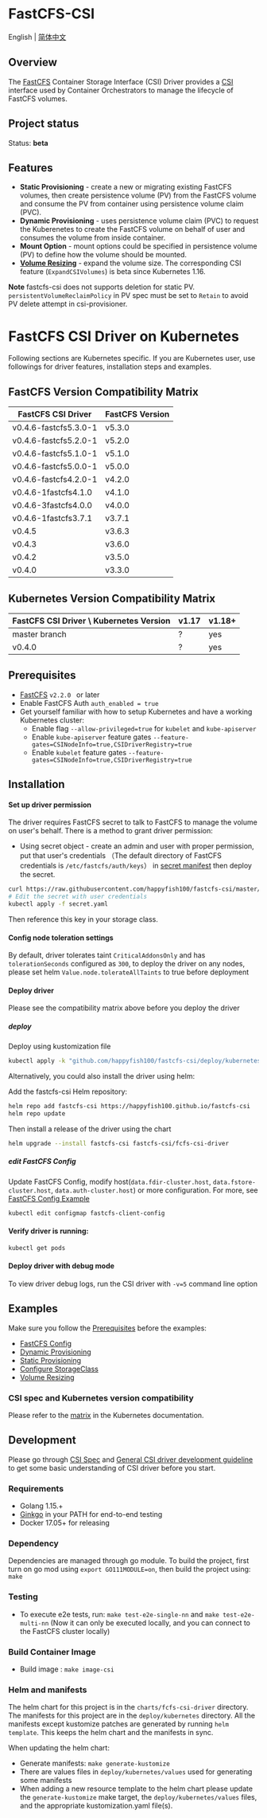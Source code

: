# FastCFS-CSI

English | [简体中文](./README-zh_CN.md)

## Overview

The [FastCFS](https://github.com/happyfish100/FastCFS/) Container Storage Interface (CSI) Driver provides a [CSI](https://github.com/container-storage-interface/spec/blob/master/spec.md) interface used by Container Orchestrators to manage the lifecycle of FastCFS volumes.

## Project status

Status: **beta**

## Features
* **Static Provisioning** - create a new or migrating existing FastCFS volumes, then create persistence volume (PV) from the FastCFS volume and consume the PV from container using persistence volume claim (PVC).
* **Dynamic Provisioning** - uses persistence volume claim (PVC) to request the Kuberenetes to create the FastCFS volume on behalf of user and consumes the volume from inside container. 
* **Mount Option** - mount options could be specified in persistence volume (PV) to define how the volume should be mounted.
* **[Volume Resizing](https://kubernetes-csi.github.io/docs/volume-expansion.html)** - expand the volume size. The corresponding CSI feature (`ExpandCSIVolumes`) is beta since Kubernetes 1.16.

**Note** fastcfs-csi does not supports deletion for static PV.
`persistentVolumeReclaimPolicy` in PV spec must be set to `Retain` to avoid PV delete attempt in csi-provisioner.

# FastCFS CSI Driver on Kubernetes
Following sections are Kubernetes specific. If you are Kubernetes user, use followings for driver features, installation steps and examples.

## FastCFS Version Compatibility Matrix
| FastCFS CSI Driver       | FastCFS Version|
|--------------------------|----------------|
| v0.4.6-fastcfs5.3.0-1    | v5.3.0         | 
| v0.4.6-fastcfs5.2.0-1    | v5.2.0         | 
| v0.4.6-fastcfs5.1.0-1    | v5.1.0         | 
| v0.4.6-fastcfs5.0.0-1    | v5.0.0         | 
| v0.4.6-fastcfs4.2.0-1    | v4.2.0         |  
| v0.4.6-1fastcfs4.1.0     | v4.1.0         |       
| v0.4.6-3fastcfs4.0.0     | v4.0.0         |       
| v0.4.6-1fastcfs3.7.1     | v3.7.1         |   
| v0.4.5                   | v3.6.3         |
| v0.4.3                   | v3.6.0         |
| v0.4.2                   | v3.5.0         |
| v0.4.0                   | v3.3.0         |

## Kubernetes Version Compatibility Matrix
| FastCFS CSI Driver \ Kubernetes Version| v1.17 | v1.18+ |
|----------------------------------------|-------|-------|
| master branch                          | ?     | yes   |
| v0.4.0                                 | ?     | yes   |

## Prerequisites
* [FastCFS](https://github.com/happyfish100/FastCFS/) `v2.2.0 ` or later
* Enable FastCFS Auth `auth_enabled = true`
* Get yourself familiar with how to setup Kubernetes and have a working Kubernetes cluster:
    * Enable flag `--allow-privileged=true` for `kubelet` and `kube-apiserver`
    * Enable `kube-apiserver` feature gates `--feature-gates=CSINodeInfo=true,CSIDriverRegistry=true`
    * Enable `kubelet` feature gates `--feature-gates=CSINodeInfo=true,CSIDriverRegistry=true`
    
## Installation
#### Set up driver permission
The driver requires FastCFS secret to talk to FastCFS to manage the volume on user's behalf. There is a method to grant driver permission:

- Using secret object - create an admin and user with proper permission, put that user's credentials （The default directory of FastCFS credentials is `/etc/fastcfs/auth/keys`） in [secret manifest](./deploy/kubernetes/secret.yaml) then deploy the secret.

```sh
curl https://raw.githubusercontent.com/happyfish100/fastcfs-csi/master/deploy/kubernetes/secret.yaml > secret.yaml
# Edit the secret with user credentials
kubectl apply -f secret.yaml
```

Then reference this key in your storage class.

#### Config node toleration settings
By default, driver tolerates taint `CriticalAddonsOnly` and has `tolerationSeconds` configured as `300`, to deploy the driver on any nodes, please set helm `Value.node.tolerateAllTaints` to true before deployment

#### Deploy driver
Please see the compatibility matrix above before you deploy the driver

##### deploy

Deploy using kustomization file

```sh
kubectl apply -k "github.com/happyfish100/fastcfs-csi/deploy/kubernetes/overlays/dev/?ref=main"
```

Alternatively, you could also install the driver using helm:

Add the fastcfs-csi Helm repository:
```sh
helm repo add fastcfs-csi https://happyfish100.github.io/fastcfs-csi
helm repo update
```

Then install a release of the driver using the chart
```sh
helm upgrade --install fastcfs-csi fastcfs-csi/fcfs-csi-driver
```

##### edit FastCFS Config
Update FastCFS Config, modify host(`data.fdir-cluster.host`, `data.fstore-cluster.host`, `data.auth-cluster.host`) or more configuration.
For more, see [FastCFS Config Example](./examples/kubernetes/fastcfs-config/README.md)

```sh
kubectl edit configmap fastcfs-client-config
```

#### Verify driver is running:
```sh
kubectl get pods
```


#### Deploy driver with debug mode
To view driver debug logs, run the CSI driver with `-v=5` command line option

## Examples
Make sure you follow the [Prerequisites](README.md#Prerequisites) before the examples:
* [FastCFS Config](./examples/kubernetes/fastcfs-config)
* [Dynamic Provisioning](./examples/kubernetes/dynamic-provisioning)
* [Static Provisioning](./examples/kubernetes/static-provisioning)
* [Configure StorageClass](./examples/kubernetes/storageclass)
* [Volume Resizing](./examples/kubernetes/resizing)

### CSI spec and Kubernetes version compatibility

Please refer to the [matrix](https://kubernetes-csi.github.io/docs/#kubernetes-releases)
in the Kubernetes documentation.

## Development
Please go through [CSI Spec](https://github.com/container-storage-interface/spec/blob/master/spec.md) and [General CSI driver development guideline](https://kubernetes-csi.github.io/docs/developing.html) to get some basic understanding of CSI driver before you start.

### Requirements
* Golang 1.15.+
* [Ginkgo](https://github.com/onsi/ginkgo) in your PATH for end-to-end testing
* Docker 17.05+ for releasing

### Dependency
Dependencies are managed through go module. To build the project, first turn on go mod using `export GO111MODULE=on`, then build the project using: `make`

### Testing

* To execute e2e tests, run: `make test-e2e-single-nn` and `make test-e2e-multi-nn` (Now it can only be executed locally, and you can connect to the FastCFS cluster locally)

### Build Container Image
* Build image : `make image-csi`

### Helm and manifests
The helm chart for this project is in the `charts/fcfs-csi-driver` directory.  The manifests for this project are in the `deploy/kubernetes` directory.  All the manifests except kustomize patches are generated by running `helm template`.  This keeps the helm chart and the manifests in sync.

When updating the helm chart:
* Generate manifests: `make generate-kustomize`
* There are values files in `deploy/kubernetes/values` used for generating some manifests
* When adding a new resource template to the helm chart please update the `generate-kustomize` make target, the `deploy/kubernetes/values` files, and the appropriate kustomization.yaml file(s).
